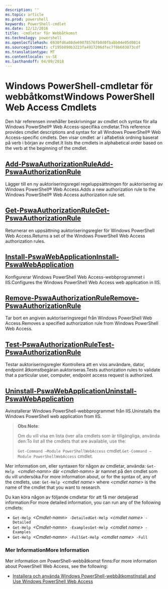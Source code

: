 ```yaml
---
description: ''
ms.topic: article
ms.prod: powershell
keywords: PowerShell-cmdlet
ms.date: 12/12/2016
title: -cmdletar för Webbåtkomst
ms.technology: powershell
ms.openlocfilehash: 6930fd6a08de69078576fb0d0fbabb04e05d0814
ms.sourcegitcommit: cf195b090b3223fa4917206dfec7f0b603873cdf
ms.translationtype: MT
ms.contentlocale: sv-SE
ms.lasthandoff: 04/09/2018
---
```

# <a name="windows-powershell-web-access-cmdlets"></a><span data-ttu-id="8e5cd-103">Windows PowerShell-cmdletar för webbåtkomst</span><span class="sxs-lookup"><span data-stu-id="8e5cd-103">Windows PowerShell Web Access Cmdlets</span></span>

<span data-ttu-id="8e5cd-104">Den här referensen innehåller beskrivningar av cmdlet och syntax för alla Windows PowerShell® Web Access-specifika cmdletar.</span><span class="sxs-lookup"><span data-stu-id="8e5cd-104">This reference provides cmdlet descriptions and syntax for all Windows PowerShell® Web Access-specific cmdlets.</span></span> <span data-ttu-id="8e5cd-105">Den visar cmdlet: ar i alfabetisk ordning baserat på verb i början av cmdlet.</span><span class="sxs-lookup"><span data-stu-id="8e5cd-105">It lists the cmdlets in alphabetical order based on the verb at the beginning of the cmdlet.</span></span>

## <a name="add-pswaauthorizationruleadd-pswaauthorizationrulemd"></a>[<span data-ttu-id="8e5cd-106">Add-PswaAuthorizationRule</span><span class="sxs-lookup"><span data-stu-id="8e5cd-106">Add-PswaAuthorizationRule</span></span>](add-pswaauthorizationrule.md)

<span data-ttu-id="8e5cd-107">Lägger till en ny auktoriseringsregel regeluppsättningen för auktorisering av Windows PowerShell® Web Access.</span><span class="sxs-lookup"><span data-stu-id="8e5cd-107">Adds a new authorization rule to the Windows PowerShell® Web Access authorization rule set.</span></span>

## <a name="get-pswaauthorizationruleget-pswaauthorizationrulemd"></a>[<span data-ttu-id="8e5cd-108">Get-PswaAuthorizationRule</span><span class="sxs-lookup"><span data-stu-id="8e5cd-108">Get-PswaAuthorizationRule</span></span>](get-pswaauthorizationrule.md)

<span data-ttu-id="8e5cd-109">Returnerar en uppsättning auktoriseringsregler för Windows PowerShell Web Access.</span><span class="sxs-lookup"><span data-stu-id="8e5cd-109">Returns a set of the Windows PowerShell Web Access authorization rules.</span></span>

## <a name="install-pswawebapplicationinstall-pswawebapplicationmd"></a>[<span data-ttu-id="8e5cd-110">Install-PswaWebApplication</span><span class="sxs-lookup"><span data-stu-id="8e5cd-110">Install-PswaWebApplication</span></span>](install-pswawebapplication.md)

<span data-ttu-id="8e5cd-111">Konfigurerar Windows PowerShell Web Access-webbprogrammet i IIS.</span><span class="sxs-lookup"><span data-stu-id="8e5cd-111">Configures the Windows PowerShell Web Access web application in IIS.</span></span>

## <a name="remove-pswaauthorizationruleremove-pswaauthorizationrulemd"></a>[<span data-ttu-id="8e5cd-112">Remove-PswaAuthorizationRule</span><span class="sxs-lookup"><span data-stu-id="8e5cd-112">Remove-PswaAuthorizationRule</span></span>](remove-pswaauthorizationrule.md)

<span data-ttu-id="8e5cd-113">Tar bort en angiven auktoriseringsregel från Windows PowerShell Web Access.</span><span class="sxs-lookup"><span data-stu-id="8e5cd-113">Removes a specified authorization rule from Windows PowerShell Web Access.</span></span>

## <a name="test-pswaauthorizationruletest-pswaauthorizationrulemd"></a>[<span data-ttu-id="8e5cd-114">Test-PswaAuthorizationRule</span><span class="sxs-lookup"><span data-stu-id="8e5cd-114">Test-PswaAuthorizationRule</span></span>](test-pswaauthorizationrule.md)

<span data-ttu-id="8e5cd-115">Testar auktoriseringsregler Kontrollera att en viss användare, dator, endpoint åtkomstbegäran auktoriseras.</span><span class="sxs-lookup"><span data-stu-id="8e5cd-115">Tests authorization rules to validate that a particular user, computer, endpoint access request is authorized.</span></span>

## <a name="uninstall-pswawebapplicationuninstall-pswawebapplicationmd"></a>[<span data-ttu-id="8e5cd-116">Uninstall-PswaWebApplication</span><span class="sxs-lookup"><span data-stu-id="8e5cd-116">Uninstall-PswaWebApplication</span></span>](uninstall-pswawebapplication.md)

<span data-ttu-id="8e5cd-117">Avinstallerar Windows PowerShell-webbprogrammet från IIS.</span><span class="sxs-lookup"><span data-stu-id="8e5cd-117">Uninstalls the Windows PowerShell web application from IIS.</span></span>

><span data-ttu-id="8e5cd-118">**Obs**:</span><span class="sxs-lookup"><span data-stu-id="8e5cd-118">**Note**:</span></span>
>
><span data-ttu-id="8e5cd-119">Om du vill visa en lista över alla cmdlets som är tillgängliga, använda den:</span><span class="sxs-lookup"><span data-stu-id="8e5cd-119">To list all the cmdlets that are available, use the:</span></span>
>
> <span data-ttu-id="8e5cd-120">`Get-Command –Module PowerShellWebAccess` cmdlet.</span><span class="sxs-lookup"><span data-stu-id="8e5cd-120">`Get-Command –Module PowerShellWebAccess` cmdlet.</span></span>

<span data-ttu-id="8e5cd-121">Mer information om, eller syntaxen för någon av cmdletar, använda: `Get-Help ` *&lt;cmdlet-namn&gt;* där *&lt;cmdlet-namn&gt;* är namnet på den cmdlet som du vill undersöka.</span><span class="sxs-lookup"><span data-stu-id="8e5cd-121">For more information about, or for the syntax of, any of the cmdlets, use: `Get-Help `*&lt;cmdlet name&gt;* where *&lt;cmdlet name&gt;* is the name of the cmdlet that you want to research.</span></span>

<span data-ttu-id="8e5cd-122">Du kan köra någon av följande cmdletar för att få mer detaljerad information:</span><span class="sxs-lookup"><span data-stu-id="8e5cd-122">For more detailed information, you can run any of the following cmdlets:</span></span>

- <span data-ttu-id="8e5cd-123">`Get-Help `*&lt;Cmdlet-namn&gt;*` -Detailed`</span><span class="sxs-lookup"><span data-stu-id="8e5cd-123">`Get-Help `*&lt;cmdlet name&gt;*` -Detailed`</span></span>
- <span data-ttu-id="8e5cd-124">`Get-Help `*&lt;Cmdlet-namn&gt;*` -Examples`</span><span class="sxs-lookup"><span data-stu-id="8e5cd-124">`Get-Help `*&lt;cmdlet name&gt;*` -Examples`</span></span>
- <span data-ttu-id="8e5cd-125">`Get-Help `*&lt;Cmdlet-namn&gt;*` -Full`</span><span class="sxs-lookup"><span data-stu-id="8e5cd-125">`Get-Help `*&lt;cmdlet name&gt;*` -Full`</span></span>

### <a name="more-information"></a><span data-ttu-id="8e5cd-126">Mer Information</span><span class="sxs-lookup"><span data-stu-id="8e5cd-126">More Information</span></span>

<span data-ttu-id="8e5cd-127">Mer information om PowerShell-webbåtkomst finns:</span><span class="sxs-lookup"><span data-stu-id="8e5cd-127">For more information about PowerShell Web Access, see the following:</span></span>

- [<span data-ttu-id="8e5cd-128">Installera och använda Windows PowerShell-webbåtkomst</span><span class="sxs-lookup"><span data-stu-id="8e5cd-128">Install and Use Windows PowerShell Web Access</span></span>](../install-and-use-windows-powershell-web-access.md)